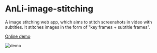 AnLi-image-stitching
=========

A image stitching web app, which aims to stitch screenshots in video with subtitles. It stitches images in the form of "key frames + subtitle frames".

[Online demo](https://xfgryujk.github.io/AnLi-image-stitching/)

![demo](https://github.com/xfgryujk/AnLi-image-stitching/blob/master/demo/result.png)
